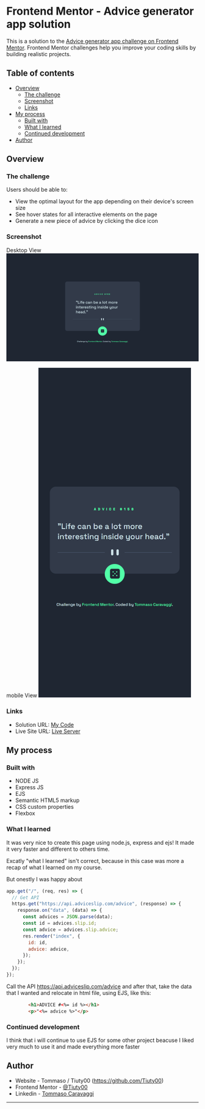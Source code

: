 # Frontend Mentor - Advice generator app solution

This is a solution to the [Advice generator app challenge on Frontend Mentor](https://www.frontendmentor.io/challenges/advice-generator-app-QdUG-13db). Frontend Mentor challenges help you improve your coding skills by building realistic projects.

## Table of contents

- [Overview](#overview)
  - [The challenge](#the-challenge)
  - [Screenshot](#screenshot)
  - [Links](#links)
- [My process](#my-process)
  - [Built with](#built-with)
  - [What I learned](#what-i-learned)
  - [Continued development](#continued-development)
- [Author](#author)



## Overview

### The challenge

Users should be able to:

- View the optimal layout for the app depending on their device's screen size
- See hover states for all interactive elements on the page
- Generate a new piece of advice by clicking the dice icon

### Screenshot

Desktop View <img src=https://github.com/Tiuty00/adviseGenerator/blob/main/screenshots/desktop-screenshot.png/>

mobile View <img src=https://github.com/Tiuty00/adviseGenerator/blob/main/screenshots/mobile-screenshot.png/ width="400"/>

### Links

- Solution URL: [My Code](https://github.com/Tiuty00/adviseGenerator)
- Live Site URL: [Live Server](https://advise-generator.onrender.com)

## My process

### Built with

- NODE JS
- Express JS
- EJS
- Semantic HTML5 markup
- CSS custom properties
- Flexbox

### What I learned

It was very nice to create this page using node.js, express and ejs! It made it very faster and different to others time.

Excatly "what I learned" isn't correct, because in this case was more a recap of what I learned on my course.

But onestly I was happy about 

```js
app.get("/", (req, res) => {
  // Get API
  https.get("https://api.adviceslip.com/advice", (response) => {
    response.on("data", (data) => {
      const advices = JSON.parse(data);
      const id = advices.slip.id;
      const advice = advices.slip.advice;
      res.render("index", {
        id: id,
        advice: advice,
      });
    });
  });
});
```

Call the API https://api.adviceslip.com/advice and after that, take the data that I wanted and relocate in html file, using EJS, like this: 

```html
        <h1>ADVICE #<%= id %></h1>
        <p>"<%= advice %>"</p>
```

### Continued development

I think that i will continue to use EJS for some other project beacuse I liked very much to use it and made everything more faster

## Author

- Website - Tommaso / Tiuty00 (https://github.com/Tiuty00)
- Frontend Mentor - [@Tiuty00](https://www.frontendmentor.io/profile/Tiuty00)
- Linkedin - [Tommaso Caravaggi](https://www.linkedin.com/in/tommaso-caravaggi-66b130251/)

------------------------------------------------------------------------------------------

